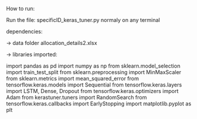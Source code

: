 How to run:

Run the file: specificID_keras_tuner.py normaly on any terminal

dependencies: 

-> data folder allocation_details2.xlsx 

-> libraries imported:

  import pandas as pd
  import numpy as np
  from sklearn.model_selection import train_test_split
  from sklearn.preprocessing import MinMaxScaler
  from sklearn.metrics import mean_squared_error
  from tensorflow.keras.models import Sequential
  from tensorflow.keras.layers import LSTM, Dense, Dropout
  from tensorflow.keras.optimizers import Adam
  from kerastuner.tuners import RandomSearch
  from tensorflow.keras.callbacks import EarlyStopping
  import matplotlib.pyplot as plt
